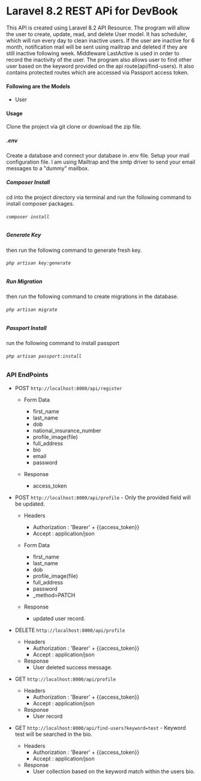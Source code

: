 # Laravel 8.2 REST APi for DevBook
This API is created using Laravel 8.2 API Resource. The program will allow the user to create, update, read, and delete User model. It has scheduler, which will run every day to clean inactive users. If the user are inactive for 6 month, notification mail will be sent using mailtrap and deleted if they are still inactive following week. Middleware LastActive is used in order to record the inactivity of the user. The program also allows user to find other user based on the keyword provided on the api route(api/find-users). It also contains protected routes which are accessed via Passport access token.

#### Following are the Models
* User

#### Usage
Clone the project via git clone or download the zip file.

##### .env
Create a database and connect your database in .env file. Setup your mail configuration file. I am using Mailtrap and the smtp driver to send your email messages to a "dummy" mailbox.
##### Composer Install
cd into the project directory via terminal and run the following  command to install composer packages.
###### `composer install`
##### Generate Key
then run the following command to generate fresh key.
###### `php artisan key:generate`
##### Run Migration
then run the following command to create migrations in the database.
###### `php artisan migrate`
##### Passport Install
run the following command to install passport
###### `php artisan passport:install`

### API EndPoints
* POST `http://localhost:8000/api/register`
  * Form Data
    * first_name
    * last_name
    * dob
    * national_insurance_number
    * profile_image(file)
    * full_address
    * bio
    * email
    * password

  * Response
    * access_token

* POST `http://localhost:8000/api/profile` - Only the provided field will be updated.
  * Headers
    * Authorization : 'Bearer' + {{access_token}}
    * Accept : application/json
  * Form Data
    * first_name
    * last_name
    * dob
    * profile_image(file)
    * full_address
    * password
    * _method=PATCH

  * Response
    * updated user record.

* DELETE `http://localhost:8000/api/profile`
  * Headers
    * Authorization : 'Bearer' + {{access_token}}
    * Accept : application/json
  * Response
    * User deleted success message.

* GET `http://localhost:8000/api/profile`
  * Headers
    * Authorization : 'Bearer' + {{access_token}}
    * Accept : application/json
  * Response
    * User record    
* GET `http://localhost:8000/api/find-users?keyword=test` - Keyword test will be searched in the bio.
  * Headers
    * Authorization : 'Bearer' + {{access_token}}
    * Accept : application/json
  * Response
    * User collection based on the keyword match within the users bio.
